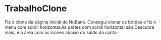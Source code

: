 # TrabalhoClone
Fiz o clone da página inicial do NuBank. Consegui clonar os botões e fiz o menu com scroll horizontal.As partes com scroll horizontal são:Descubra mais, e a área com os ícones abaixo do saldo da conta.
